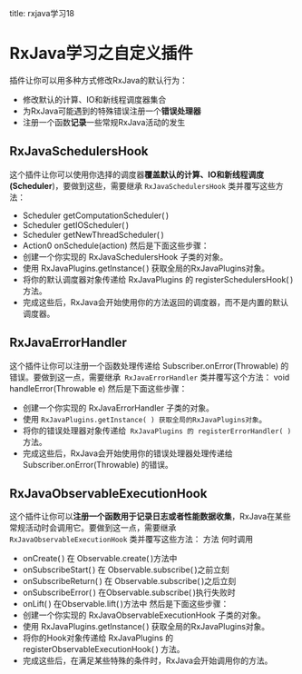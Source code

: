 title: rxjava学习18 

#  RxJava学习之自定义插件 
插件让你可以用多种方式修改RxJava的默认行为：
  * 修改默认的计算、IO和新线程调度器集合
  * 为RxJava可能遇到的特殊错误注册一个**错误处理器**
  * 注册一个函数**记录**一些常规RxJava活动的发生

##  RxJavaSchedulersHook 
这个插件让你可以使用你选择的调度器**覆盖默认的计算、IO和新线程调度 (Scheduler**)，要做到这些，需要继承 ` RxJavaSchedulersHook ` 类并覆写这些方法：
  * Scheduler getComputationScheduler( )
  * Scheduler getIOScheduler( )
  * Scheduler getNewThreadScheduler( )
  * Action0 onSchedule(action)
然后是下面这些步骤：
  * 创建一个你实现的 RxJavaSchedulersHook 子类的对象。
  * 使用 RxJavaPlugins.getInstance( ) 获取全局的RxJavaPlugins对象。
  * 将你的默认调度器对象传递给 RxJavaPlugins 的 registerSchedulersHook( ) 方法。
  * 完成这些后，RxJava会开始使用你的方法返回的调度器，而不是内置的默认调度器。
##  RxJavaErrorHandler 
这个插件让你可以注册一个函数处理传递给 Subscriber.onError(Throwable) 的错误。要做到这一点，需要继承`  RxJavaErrorHandler ` 类并覆写这个方法：
void handleError(Throwable e)
然后是下面这些步骤：
  * 创建一个你实现的 RxJavaErrorHandler 子类的对象。
  * 使用 ` RxJavaPlugins.getInstance( ) 获取全局的RxJavaPlugins对象 `。
  * 将你的错误处理器对象传递给`  RxJavaPlugins 的 registerErrorHandler( ) ` 方法。
  * 完成这些后，RxJava会开始使用你的错误处理器处理传递给 Subscriber.onError(Throwable) 的错误。
##  RxJavaObservableExecutionHook 
这个插件让你可以**注册一个函数用于记录日志或者性能数据收集**，RxJava在某些常规活动时会调用它。要做到这一点，需要继承 ` RxJavaObservableExecutionHook ` 类并覆写这些方法：
方法	何时调用
  * onCreate( )	在 Observable.create( )方法中
  * onSubscribeStart( )	在 Observable.subscribe( )之前立刻
  * onSubscribeReturn( )	在 Observable.subscribe( )之后立刻
  * onSubscribeError( )	在Observable.subscribe( )执行失败时
  * onLift( )	在Observable.lift( )方法中
然后是下面这些步骤：
  * 创建一个你实现的 RxJavaObservableExecutionHook 子类的对象。
  * 使用 RxJavaPlugins.getInstance( ) 获取全局的RxJavaPlugins对象。
  * 将你的Hook对象传递给 RxJavaPlugins 的 registerObservableExecutionHook( ) 方法。
  * 完成这些后，在满足某些特殊的条件时，RxJava会开始调用你的方法。
